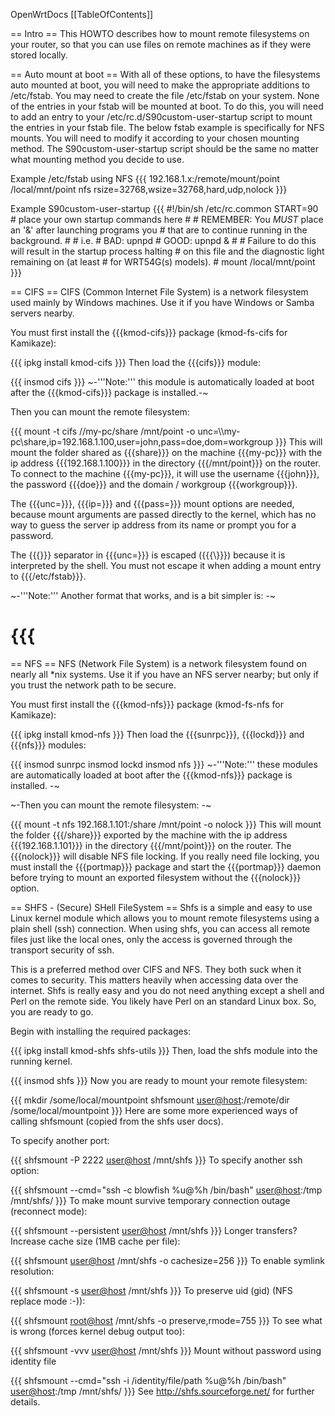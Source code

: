 OpenWrtDocs \[\[TableOfContents\]\]

== Intro == This HOWTO describes how to mount remote filesystems on your
router, so that you can use files on remote machines as if they were
stored locally.

== Auto mount at boot == With all of these options, to have the
filesystems auto mounted at boot, you will need to make the appropriate
additions to /etc/fstab. You may need to create the file /etc/fstab on
your system. None of the entries in your fstab will be mounted at boot.
To do this, you will need to add an entry to your
/etc/rc.d/S90custom-user-startup script to mount the entries in your
fstab file. The below fstab example is specifically for NFS mounts. You
will need to modify it according to your chosen mounting method. The
S90custom-user-startup script should be the same no matter what mounting
method you decide to use.

Example /etc/fstab using NFS {{{ 192.168.1.x:/remote/mount/point
/local/mnt/point nfs rsize=32768,wsize=32768,hard,udp,nolock }}}

Example S90custom-user-startup {{{ \#!/bin/sh /etc/rc.common START=90 \#
place your own startup commands here \# \# REMEMBER: You *MUST* place an
'&' after launching programs you \# that are to continue running in the
background. \# \# i.e. \# BAD: upnpd \# GOOD: upnpd & \# \# Failure to
do this will result in the startup process halting \# on this file and
the diagnostic light remaining on (at least \# for WRT54G(s) models). \#
mount /local/mnt/point }}}

== CIFS == CIFS (Common Internet File System) is a network filesystem
used mainly by Windows machines. Use it if you have Windows or Samba
servers nearby.

You must first install the {{{kmod-cifs}}} package (kmod-fs-cifs for
Kamikaze):

{{{ ipkg install kmod-cifs }}} Then load the {{{cifs}}} module:

{{{ insmod cifs }}} \~-'''Note:''' this module is automatically loaded
at boot after the {{{kmod-cifs}}} package is installed.-\~

Then you can mount the remote filesystem:

{{{ mount -t cifs //my-pc/share /mnt/point -o
unc=\\\\my-pc\\share,ip=192.168.1.100,user=john,pass=doe,dom=workgroup
}}} This will mount the folder shared as {{{share}}} on the machine
{{{my-pc}}} with the ip address {{{192.168.1.100}}} in the directory
{{{/mnt/point}}} on the router. To connect to the machine {{{my-pc}}},
it will use the username {{{john}}}, the password {{{doe}}} and the
domain / workgroup {{{workgroup}}}.

The {{{unc=}}}, {{{ip=}}} and {{{pass=}}} mount options are needed,
because mount arguments are passed directly to the kernel, which has no
way to guess the server ip address from its name or prompt you for a
password.

The {{{}}} separator in {{{unc=}}} is escaped ({{{\\}}}) because it is
interpreted by the shell. You must not escape it when adding a mount
entry to {{{/etc/fstab}}}.

\~-'''Note:''' Another format that works, and is a bit simpler is: -\~

{{{
===

== NFS == NFS (Network File System) is a network filesystem found on
nearly all \*nix systems. Use it if you have an NFS server nearby; but
only if you trust the network path to be secure.

You must first install the {{{kmod-nfs}}} package (kmod-fs-nfs for
Kamikaze):

{{{ ipkg install kmod-nfs }}} Then load the {{{sunrpc}}}, {{{lockd}}}
and {{{nfs}}} modules:

{{{ insmod sunrpc insmod lockd insmod nfs }}} \~-'''Note:''' these
modules are automatically loaded at boot after the {{{kmod-nfs}}}
package is installed. -\~

\~-Then you can mount the remote filesystem: -\~

{{{ mount -t nfs 192.168.1.101:/share /mnt/point -o nolock }}} This will
mount the folder {{{/share}}} exported by the machine with the ip
address {{{192.168.1.101}}} in the directory {{{/mnt/point}}} on the
router. The {{{nolock}}} will disable NFS file locking. If you really
need file locking, you must install the {{{portmap}}} package and start
the {{{portmap}}} daemon before trying to mount an exported filesystem
without the {{{nolock}}} option.

== SHFS - (Secure) SHell FileSystem == Shfs is a simple and easy to use
Linux kernel module which allows you to mount remote filesystems using a
plain shell (ssh) connection. When using shfs, you can access all remote
files just like the local ones, only the access is governed through the
transport security of ssh.

This is a preferred method over CIFS and NFS. They both suck when it
comes to security. This matters heavily when accessing data over the
internet. Shfs is really easy and you do not need anything except a
shell and Perl on the remote side. You likely have Perl on an standard
Linux box. So, you are ready to go.

Begin with installing the required packages:

{{{ ipkg install kmod-shfs shfs-utils }}} Then, load the shfs module
into the running kernel.

{{{ insmod shfs }}} Now you are ready to mount your remote filesystem:

{{{ mkdir /some/local/mountpoint shfsmount <user@host>:/remote/dir
/some/local/mountpoint }}} Here are some more experienced ways of
calling shfsmount (copied from the shfs user docs).

To specify another port:

{{{ shfsmount -P 2222 <user@host> /mnt/shfs }}} To specify another ssh
option:

{{{ shfsmount --cmd="ssh -c blowfish %u@%h /bin/bash" <user@host>:/tmp
/mnt/shfs/ }}} To make mount survive temporary connection outage
(reconnect mode):

{{{ shfsmount --persistent <user@host> /mnt/shfs }}} Longer transfers?
Increase cache size (1MB cache per file):

{{{ shfsmount <user@host> /mnt/shfs -o cachesize=256 }}} To enable
symlink resolution:

{{{ shfsmount -s <user@host> /mnt/shfs }}} To preserve uid (gid) (NFS
replace mode :-)):

{{{ shfsmount <root@host> /mnt/shfs -o preserve,rmode=755 }}} To see
what is wrong (forces kernel debug output too):

{{{ shfsmount -vvv <user@host> /mnt/shfs }}} Mount without password
using identity file

{{{ shfsmount --cmd="ssh -i /identity/file/path %u@%h /bin/bash"
<user@host>:/tmp /mnt/shfs/ }}} See <http://shfs.sourceforge.net/> for
further details.
